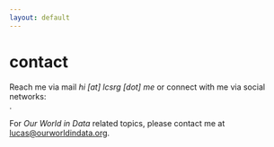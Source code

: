 ```yaml
---
layout: default
---
```


# contact

Reach me via mail <i>hi [at] lcsrg [dot] me</i> or connect with me via social networks: <br>
<a href="http://twitter.com/lucasrodesg"><i class='fa-brands fa-x-twitter'></i></a> <a href="http://threads.net/@lrodesguirao"><i class='fa-brands fa-threads'></i></a>
<a href="http://linkedin.com/in/lucasrodes"><i class='fa-brands fa-linkedin-in'></i></a>
<a href="http://github.com/lucasrodes"><i class='fa-brands fa-github'></i></a>
<a href="https://scholar.google.es/citations?user=5KPcE6QAAAAJ&hl=en"><i class='ai ai-google-scholar ai-1x'></i></a>.

For _Our World in Data_ related topics, please contact me at [lucas@ourworldindata.org](mailto:lucas@ourworldindata.org).

<!-- <img src="lucas-drawing-2024.png" style="float: center;" width="33%"> -->
